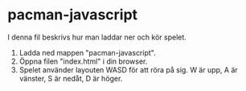 # pacman-javascript
I denna fil beskrivs hur man laddar ner och kör spelet.
1. Ladda ned mappen "pacman-javascript". 
2. Öppna filen "index.html" i din browser.
3. Spelet använder layouten WASD för att röra på sig. W är upp, A är vänster, S är nedåt, D är höger.
